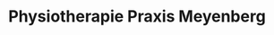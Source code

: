 ---
title: "Physiotherapie Praxis Meyenberg"
url: /unstruttal/physiotherapie-praxis-meyenberg/
shop: Massage
---